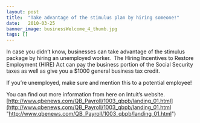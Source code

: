 ```yaml
---
layout: post
title:  "Take advantage of the stimulus plan by hiring someone!"
date:   2010-03-25
banner_image: businessWelcome_4_thumb.jpg
tags: []
---
```


In case you didn’t know, businesses can take advantage of the stimulus package by hiring an unemployed worker.  The Hiring Incentives to Restore Employment (HIRE) Act can pay the business portion of the Social Security taxes as well as give you a $1000 general business tax credit.

If you’re unemployed, make sure and mention this to a potential employee!

You can find out more information from here on Intuit’s website.  [http://www.qbenews.com/QB_Payroll/1003_qbpb/landing_01.html](http://www.qbenews.com/QB_Payroll/1003_qbpb/landing_01.html "http://www.qbenews.com/QB_Payroll/1003_qbpb/landing_01.html")